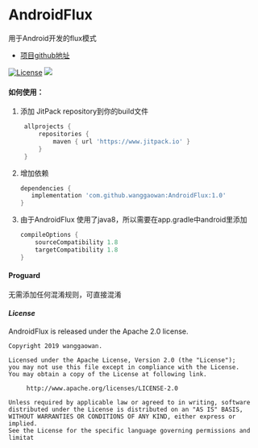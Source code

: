 # AndroidFlux
   用于Android开发的flux模式

   * [项目github地址](https://github.com/wanggaowan/AndroidFlux)

   [![License](https://img.shields.io/badge/license-Apache%202-4EB1BA.svg)](https://www.apache.org/licenses/LICENSE-2.0.html)
   [![](https://jitpack.io/v/wanggaowan/AndroidFlux.svg)](https://jitpack.io/#wanggaowan/AndroidFlux)

   #### 如何使用：
   1. 添加 JitPack repository到你的build文件
      ```groovy
       allprojects {
           repositories {
               maven { url 'https://www.jitpack.io' }
           }
       }
      ```

   2. 增加依赖
      ```groovy
      dependencies {
         implementation 'com.github.wanggaowan:AndroidFlux:1.0'
      }
      ```

   3. 由于AndroidFlux 使用了java8，所以需要在app.gradle中android里添加
      ```groovy
      compileOptions {
          sourceCompatibility 1.8
          targetCompatibility 1.8
      }
      ```

   #### Proguard
   无需添加任何混淆规则，可直接混淆

   #### *License*
   AndroidFlux is released under the Apache 2.0 license.
   ```
   Copyright 2019 wanggaowan.
   
   Licensed under the Apache License, Version 2.0 (the "License");
   you may not use this file except in compliance with the License.
   You may obtain a copy of the License at following link.
   
        http://www.apache.org/licenses/LICENSE-2.0
   
   Unless required by applicable law or agreed to in writing, software
   distributed under the License is distributed on an "AS IS" BASIS,
   WITHOUT WARRANTIES OR CONDITIONS OF ANY KIND, either express or implied.
   See the License for the specific language governing permissions and
   limitat
   ```